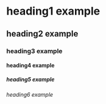 # heading1 example
## heading2 example
### heading3 example
#### heading4 example
##### heading5 example
###### heading6 example
